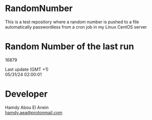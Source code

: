 # RandomNumber    
This is a test repository where a random number is pushed to a file automatically passwordless from a cron job in my Linux CentOS server    
# Random Number of the last run   
16879
      
Last update (GMT +1)    
05/31/24 02:00:01
# Developer    
Hamdy Abou El Anein   
hamdy.aea@protonmail.com
